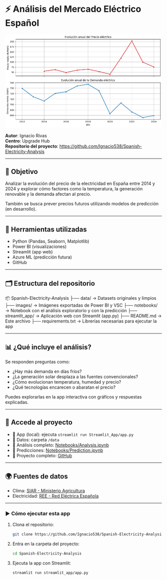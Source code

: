 # ⚡ Análisis del Mercado Eléctrico Español

![Banner](Images/Pregunta6.png)

**Autor**: Ignacio Rivas  
**Centro**: Upgrade Hub  
**Repositorio del proyecto**: https://github.com/Ignacio538/Spanish-Electricity-Analysis

---

## 🎯 Objetivo

Analizar la evolución del precio de la electricidad en España entre 2014 y 2024 y explorar cómo factores como la temperatura, la generación renovable y la demanda afectan al precio.  

También se busca prever precios futuros utilizando modelos de predicción (en desarrollo).

---

## 🧰 Herramientas utilizadas

- Python (Pandas, Seaborn, Matplotlib)
- Power BI (visualizaciones)
- Streamlit (app web)
- Azure ML (predicción futura)
- GitHub

---

## 🗂️ Estructura del repositorio

📦 Spanish-Electricity-Analysis
├── data/ → Datasets originales y limpios
├── images/ → Imágenes exportadas de Power BI y VSC
├── notebooks/ → Notebook con el análisis exploratorio y con la predicción
├── streamlit_app/ → Aplicación web con Streamlit (app.py)
├── README.md → Este archivo
├── requirements.txt → Librerías necesarias para ejecutar la app

---

## 📊 ¿Qué incluye el análisis?

Se responden preguntas como:

- ¿Hay más demanda en días fríos?
- ¿La generacíón solar desplaza a las fuentes convencionales?
- ¿Cómo evolucionan temperatura, humedad y precio?
- ¿Qué tecnologías encarecen o abaratan el precio?

Puedes explorarlas en la app interactiva con gráficos y respuestas explicadas.

---

## 🔗 Accede al proyecto

- 📎 App (local): ejecuta `streamlit run Streamlit_App/app.py`
- 📂 Datos: carpeta `/data`
- 📒 Análisis completo: [Notebooks/Analysis.ipynb](Notebooks/Analysis.ipynb)
- 🔮 Predicciones: [Notebooks/Prediction.ipynb](Notebooks/Prediction.ipynb)
- 🔗 Proyecto completo: [GitHub](https://github.com/Ignacio538/Spanish-Electricity-Analysis)

---

## 🌍 Fuentes de datos

- Clima: [SIAR - Ministerio Agricultura](https://servicio.mapa.gob.es/websiar/SeleccionParametrosMap.aspx?dst=1)
- Electricidad: [REE - Red Eléctrica Española](https://www.ree.es/es)

---

### ▶️ Cómo ejecutar esta app

1. Clona el repositorio:

    ```bash
    git clone https://github.com/Ignacio538/Spanish-Electricity-Analysis.git
     ```

2. Entra en la carpeta del proyecto:

    ```bash
    cd Spanish-Electricity-Analysis
    ```
3. Ejecuta la app con Streamlit:

    ```bash
    streamlit run streamlit_app/app.py
    ```